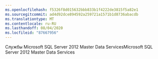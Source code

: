 ```yaml
---
ms.openlocfilehash: f5326f8d015632bbb833b1f4222de3815f5a82e1
ms.sourcegitcommit: ad4d92dce894592a259721a1571b1d8736abacdb
ms.translationtype: MT
ms.contentlocale: ru-RU
ms.lasthandoff: 08/04/2020
ms.locfileid: "87667956"
---
```

<span data-ttu-id="a6db0-101">Службы Microsoft SQL Server 2012 Master Data Services</span><span class="sxs-lookup"><span data-stu-id="a6db0-101">Microsoft SQL Server 2012 Master Data Services</span></span>
